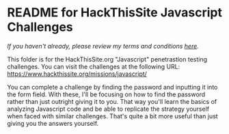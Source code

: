 # README for HackThisSite Javascript Challenges

<i>If you haven't already, please review my terms and conditions <a href="https://github.com/keewenaw/hackthissite-2019/blob/master/README.md" target="_blank">here</a>.</i>

This folder is for the HackThisSite.org "Javascript" penetrastion testing challenges. You can visit the challenges at the following URL: https://www.hackthissite.org/missions/javascript/

You can complete a challenge by finding the password and inputting it into the form field. With these, I'll be focusing on how to find the password rather than just outright giving it to you. That way you'll learn the basics of analyzing Javascript code and be able to replicate the strategy yourself when faced with similar challenges. That's quite a bit more useful than just giving you the answers yourself.
